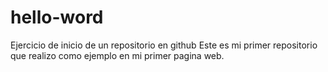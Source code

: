 # hello-word
Ejercicio de inicio de un repositorio en github
Este es mi primer repositorio que realizo como  ejemplo en mi primer pagina web.
